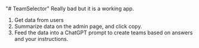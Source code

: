 "# TeamSelector" 
Really bad but it is a working app.

1. Get data from users
2. Summarize data on the admin page, and click copy.
3. Feed the data into a ChatGPT prompt to create teams based on answers and your instructions.

